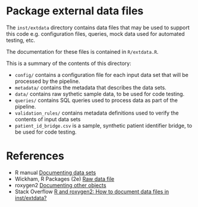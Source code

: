 # Package external data files

The `inst/extdata` directory contains data files that may be used to support this code e.g. configuration files, queries, mock data used for automated testing, etc.

The documentation for these files is contained in `R/extdata.R`.

This is a summary of the contents of this directory:

- `config/` contains a configuration file for each input data set that will be processed by the pipeline.
- `metadata/` contains the metadata that describes the data sets.
- `data/` contains raw sythetic sample data, to be used for code testing.
- `queries/` contains SQL queries used to process data as part of the pipeline.
- `validation_rules/` contains metadata definitions used to verify the contents of input data sets
- `patient_id_bridge.csv` is a sample, synthetic patient identifier bridge, to be used for code testing.

# References

- R manual [Documenting data sets](https://cran.r-project.org/doc/manuals/R-exts.html#Documenting-data-sets)
- Wickham, R Packages (2e) [Raw data file](https://r-pkgs.org/data.html#sec-data-extdata)
- roxygen2 [Documenting other objects](https://roxygen2.r-lib.org/articles/rd-other.html)
- Stack Overflow [R and roxygen2: How to document data files in inst/extdata?](https://stackoverflow.com/a/36283724)
